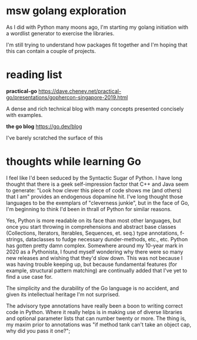 # msw golang exploration

As I did with Python many moons ago, I'm starting my golang initiation with
a wordlist generator to exercise the libraries.

I'm still trying to understand how packages fit together and I'm hoping
that this can contain a couple of projects.

# reading list

**practical-go** https://dave.cheney.net/practical-go/presentations/gophercon-singapore-2019.html

A dense and rich technical blog with many concepts presented concisely with
examples.

**the go blog** https://go.dev/blog

I've barely scratched the surface of this

# thoughts while learning Go

I feel like I'd been seduced by the Syntactic Sugar of Python. I have long thought
that there is a geek self-impression factor that C++ and Java seem to generate:
"Look how clever this piece of code shows me (and others) that I am" provides
an endogenous dopamine hit. I've long thought those languages to be the exemplars
of "cleverness junkie", but in the face of Go, I'm beginning to think I'd been
in thrall of Python for similar reasons.

Yes, Python is more readable on its face than most other languages, but once
you start throwing in comprehensions and abstract base classes (Collections, Iterators,
Iterables, Sequences, et. seq.) type annotations, f-strings, dataclasses to fudge
necessary dunder-methods, etc., etc. Python has gotten pretty damn complex. Somewhere
around my 10-year mark in 2020 as a Pythonista, I found myself wondering why
there were so many new releases and wishing that they'd slow down. This was not
because I was having trouble keeping up, but because fundamental features (for example,
structural pattern matching) are continually added that I've yet to find a use case for.

The simplicity and the durability of the Go language is no accident, and given
its intellectual heritage I'm not surprised.

The advisory type annotations have really been a boon to writing correct code in
Python. Where it really helps is in making use of diverse libraries and optional
parameter lists that can number twenty or more. The thing is, my maxim prior to
annotations was "if method tank can't take an object cap, why did you pass it one?";
